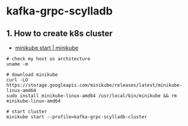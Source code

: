 # kafka-grpc-scylladb

## 1. How to create k8s cluster

- [minikube start | minikube](https://minikube.sigs.k8s.io/docs/start/?arch=%2Flinux%2Fx86-64%2Fstable%2Fbinary+download)

```shell
# check my host os architecture
uname -m

# download minikube
curl -LO https://storage.googleapis.com/minikube/releases/latest/minikube-linux-amd64
sudo install minikube-linux-amd64 /usr/local/bin/minikube && rm minikube-linux-amd64

# start cluster
minikube start --profile=kafka-grpc-scylladb-cluster
```

